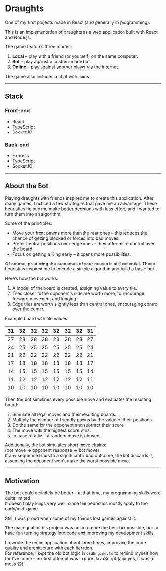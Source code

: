 # Draughts

One of my first projects made in React (and generally in programming).

This is an implementation of draughts as a web application built with React and Node.js.

The game features three modes:

1. **Local** – play with a friend (or yourself) on the same computer.  
2. **Bot** – play against a custom-made bot.  
3. **Online** – play against another player via the internet.  

The game also includes a chat with icons.

---

## Stack

### Front-end

- React  
- TypeScript  
- Socket.IO  

### Back-end

- Express  
- TypeScript  
- Socket.IO  

---

## About the Bot

Playing draughts with friends inspired me to create this application. After many games, I noticed a few strategies that gave me an advantage. These heuristics helped me make better decisions with less effort, and I wanted to turn them into an algorithm.

Some of the principles:
- Move your front pawns more than the rear ones – this reduces the chance of getting blocked or forced into bad moves.
- Prefer central positions over edge ones – they offer more control over the board.
- Focus on getting a King early – it opens more possibilities.

Of course, predicting the outcomes of your moves is still essential. These heuristics inspired me to encode a simple algorithm and build a basic bot.

Here’s how the bot works:

1. A model of the board is created, assigning value to every tile.  
2. Tiles closer to the opponent’s side are worth more, to encourage forward movement and kinging.  
3. Edge tiles are worth slightly less than central ones, encouraging control over the center.

Example board with tile values:

| 31  | 32  | 32  | 32  | 32  | 32  | 32  | 31  |
|-----|-----|-----|-----|-----|-----|-----|-----|
| 27  | 28  | 28  | 28  | 28  | 28  | 28  | 27  |
| 24  | 25  | 25  | 25  | 25  | 25  | 25  | 24  |
| 21  | 22  | 22  | 22  | 22  | 22  | 22  | 21  |
| 17  | 18  | 18  | 18  | 18  | 18  | 18  | 17  |
| 14  | 15  | 15  | 15  | 15  | 15  | 15  | 14  |
| 11  | 12  | 12  | 12  | 12  | 12  | 12  | 11  |
| 10  | 10  | 10  | 10  | 10  | 10  | 10  | 10  |

Then the bot simulates every possible move and evaluates the resulting board:
1. Simulate all legal moves and their resulting boards.
2. Multiply the number of friendly pawns by the value of their positions.
3. Do the same for the opponent and subtract their score.
4. The move with the highest score wins.
5. In case of a tie – a random move is chosen.

Additionally, the bot simulates short move chains:  
(bot move → opponent response → bot move)  
If any sequence leads to a significantly bad outcome, the bot discards it, assuming the opponent won't make the worst possible move.

---

## Motivation

The bot could definitely be better – at that time, my programming skills were quite limited.  
It doesn’t play kings very well, since the heuristics mostly apply to the early/mid-game.  

Still, I was proud when some of my friends lost games against it.

The main goal of this project was not to create the best bot possible, but to have fun turning strategy into code and improving my development skills.

I rewrote the entire application about three times, improving the code quality and architecture with each iteration.  
For reference, I kept the old bot logic in `oldEngine.ts` to remind myself how far I’ve come – my first attempt was in pure JavaScript (and yes, it was a mess 😄).
